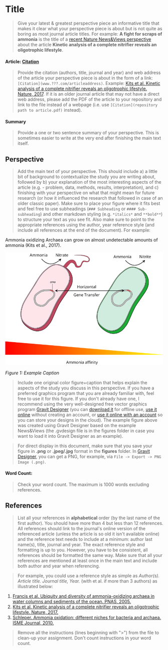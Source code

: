 # Title

> Give your latest & greatest perspective piece an informative title that makes it clear what your perspective piece is about but is not quite as boring as most journal article titles. For example: **A fight for scraps of ammonia** is the title of a [recent Nature News&Views perspective](http://www.nature.com/nature/journal/v549/n7671/full/549162a.html) about the article **Kinetic analysis of a complete nitrifier reveals an oligotrophic lifestyle**.

#### Article: [Citation](www.???.com/pathtoarticle)

> Provide the citation (authors, title, journal and year) and web address of the article your perspective piece is about in the form of a link: `[Citation](www.???.com/articleaddress)`. Example: [Kits et al. Kinetic analysis of a complete nitrifier reveals an oligotrophic lifestyle. Nature, 2017](http://www.nature.com/nature/journal/v549/n7671/full/nature23679.html). If it is an older journal article that may not have a direct web address, please add the PDF of the article to your repository and link to the file instead of a webpage (i.e. use `[Citation](repository path to article.pdf)` instead).

#### Summary

> Provide a one or two sentence summary of your perspective. This is sometimes easier to write at the very end after finishing the main text itself.

## Perspective

> Add the main text of your perspective. This should include a) a little bit of background to contextualize the study you are writing about, followed by b) your explanation of the most interesting aspects of the article (e.g. - problem, data, methods, results, interpretation), and c) finishing with your perspective on what that might mean for future research (or how it influenced the research that followed in case of an older classic paper). Make sure to place your figure where it fits best and feel free to use subheadings (`### Subheading` or `#### Sub-subheading`) and other markdown styling (e.g. `*italics*` and `**bold**`) to structure your text as you see fit. Also make sure to point to the appropriate references using the author, year reference style (and include all references at the end of the document). For example:

Ammonia oxidizing Archaea can grow on almost undetectable amounts of ammonia (Kits et al., 2017).


![Figure 1](figures/example_figure.png)

*Figure 1: Example Caption*

> Include one original color figure+caption that helps explain the aspects of the study you discuss in this perspective. If you have a preferred graphics program that you are already familiar with, feel free to use it for this figure. If you don't already have one, I recommend using the very well-designed free vector graphics program [Gravit Designer](https://gravit.io/) (you can [download it](https://designer.io/#download) for offline use, [use it online](https://designer.gravit.io/) without creating an account, or [use it online with an account](https://cloud.gravit.io/signup) so you can store your designs in the cloud). The example figure above was created using Gravit Designer based on the example News&Views (the .gvdesign file is in the figures folder in case you want to load it into Gravit Designer as an example).

> For direct display in this document, make sure that you save your figure in **.png** or **.jpeg/.jpg** format in the **figures** folder. In [Gravit Designer](https://designer.gravit.io/), you can get a PNG, for example, via `File -> Export -> PNG Image (.png)`.

#### Word Count:

> Check your word count. The maximum is 1000 words excluding references.

## References

> List all your references in **alphabetical** order (by the last name of the first author). You should have more than 4 but less than 12 references. All references should link to the journal's online version of the referenced article (unless the article is so old it isn't available online) and the reference text needs to include at a minimum: author last name(s), title, journal and year. The exact reference style and formatting is up to you. However, you have to be consistent, all references should be formatted the same way. Make sure that all your references are mentioned at least once in the main text and include both author and year when referencing.

> For example, you could use a reference style as simple as *Author(s). Article title. Journal title, Year.* (with et al. if more than 3 authors) as illustrated below:

1. [Francis et al. Ubiquity and diversity of ammonia-oxidizing archaea in water columns and sediments of the ocean. PNAS, 2005.](http://www.pnas.org/content/102/41/14683)
1. [Kits et al. Kinetic analysis of a complete nitrifier reveals an oligotrophic lifestyle. Nature, 2017.](http://www.nature.com/nature/journal/v549/n7671/full/nature23679.html)
1. [Schleper. Ammonia oxidation: different niches for bacteria and archaea. ISME Journal, 2010.](https://www.nature.com/ismej/journal/v4/n9/full/ismej2010111a.html)

> Remove all the instructions (lines beginning with ">") from the file to clean-up your assignment. Don't count instructions in your word count.
